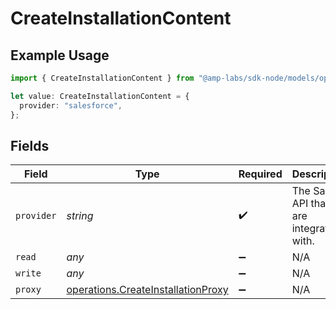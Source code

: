 # CreateInstallationContent

## Example Usage

```typescript
import { CreateInstallationContent } from "@amp-labs/sdk-node/models/operations";

let value: CreateInstallationContent = {
  provider: "salesforce",
};
```

## Fields

| Field                                                                                    | Type                                                                                     | Required                                                                                 | Description                                                                              | Example                                                                                  |
| ---------------------------------------------------------------------------------------- | ---------------------------------------------------------------------------------------- | ---------------------------------------------------------------------------------------- | ---------------------------------------------------------------------------------------- | ---------------------------------------------------------------------------------------- |
| `provider`                                                                               | *string*                                                                                 | :heavy_check_mark:                                                                       | The SaaS API that we are integrating with.                                               | salesforce                                                                               |
| `read`                                                                                   | *any*                                                                                    | :heavy_minus_sign:                                                                       | N/A                                                                                      |                                                                                          |
| `write`                                                                                  | *any*                                                                                    | :heavy_minus_sign:                                                                       | N/A                                                                                      |                                                                                          |
| `proxy`                                                                                  | [operations.CreateInstallationProxy](../../models/operations/createinstallationproxy.md) | :heavy_minus_sign:                                                                       | N/A                                                                                      |                                                                                          |